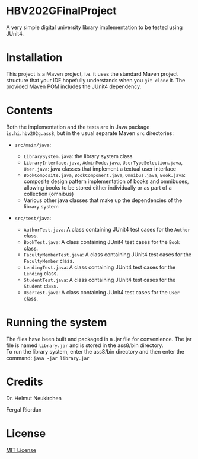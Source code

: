 # HBV202GFinalProject
A very simple digital university library implementation to be tested using JUnit4.

# Installation 

This project is a Maven project, i.e. it uses the standard Maven project structure that your IDE hopefully understands when you `git clone` it. The provided Maven POM includes the JUnit4 dependency.

# Contents

Both the implementation and the tests are in Java package `is.hi.hbv202g.ass8`, 
but in the usual separate Maven `src` directories:

- `src/main/java`:
  - `LibrarySystem.java`: the library system class
  - `LibraryInterface.java`, `AdminMode.java`, `UserTypeSelection.java`, `User.java`: java classes that implement a textual user interface
  - `BookComposite.java`, `BookComponent.java`, `Omnibus.java`, `Book.java`: composite design pattern implementation of books and omnibuses, 
  allowing books to be stored either individually or as part of a collection (omnibus)
  - Various other java classes that make up the dependencies of the library system 

- `src/test/java`:
  - `AuthorTest.java`: A class containing JUnit4 test cases for the `Author` class.
  - `BookTest.java`: A class containing JUnit4 test cases for the `Book` class.
  - `FacultyMemberTest.java`: A class containing JUnit4 test cases for the `FacultyMember` class.
  - `LendingTest.java`: A class containing JUnit4 test cases for the `Lending` class.
  - `StudentTest.java`: A class containing JUnit4 test cases for the `Student` class.
  - `UserTest.java`: A class containing JUnit4 test cases for the `User` class.

# Running the system

The files have been built and packaged in a .jar file for convenience.
The jar file is named `library.jar` and is stored in the ass8/bin directory.  
To run the library system, enter the ass8/bin directory and then enter the command: `java -jar library.jar`

# Credits

Dr. Helmut Neukirchen 

Fergal Riordan

# License 

[MIT License](https://spdx.org/licenses/MIT.html)
